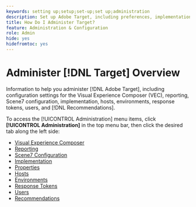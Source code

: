 ```yaml
---
keywords: setting up;setup;set-up;set up;administration
description: Set up Adobe Target, including preferences, implementation, user management, properties, Scene7 configuration, host management, and response tokens.
title: How Do I Administer Target?
feature: Administration & Configuration
role: Admin
hide: yes
hidefromtoc: yes
---
```

# Administer [!DNL Target] Overview

Information to help you administer [!DNL Adobe Target], including configuration settings for the Visual Experience Composer (VEC), reporting, Scene7 configuration, implementation, hosts, environments, response tokens, users, and [!DNL Recommendations].

To access the [!UICONTROL Administration] menu items, click **[!UICONTROL Administration]** in the top menu bar, then click the desired tab along the left side:

* [Visual Experience Composer](/help/main/administrating-target/visual-experience-composer-set-up.md)
* [Reporting](/help/main/administrating-target/reporting.md)
* [Scene7 Configuration](/help/main/administrating-target/scene7-settings.md)
* [Implementation](/help/main/c-implementing-target/implementing-target.md)
* [Properties](/help/main/administrating-target/c-user-management/property-channel/property-channel.md)
* [Hosts](/help/main/administrating-target/hosts.md)
* [Environments](/help/main/administrating-target/environments.md)
* [Response Tokens](/help/main/administrating-target/response-tokens.md)
* [Users](/help/main/administrating-target/c-user-management/user-management.md)
* [Recommendations](/help/main/administrating-target/recommendations-settings.md)